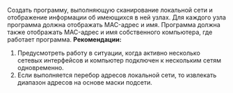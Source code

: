 Создать программу, выполняющую сканирование локальной сети и отображение информации об имеющихся в ней узлах. Для каждого узла программа должна отображать MAC-адрес и имя. Программа должна также отображать MAC-адрес и имя собственного компьютера, где работает программа.
**Рекомендации:**
1. Предусмотреть работу в ситуации, когда активно несколько сетевых интерфейсов и компьютер подключен к нескольким сетям одновременно.
2. Если выполняется перебор адресов локальной сети, то извлекать диапазон адресов на основе маски подсети.
